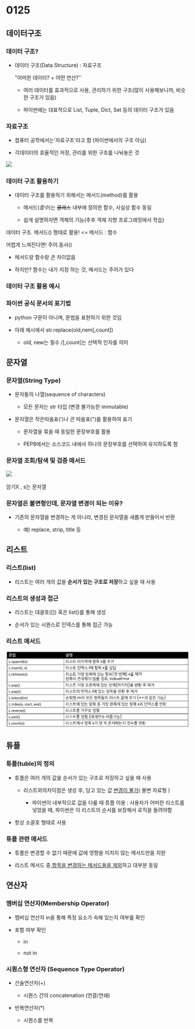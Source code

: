 # 0125

## 데이터구조

### 데이터 구조?

- 데이터 구조(Data Structure) : 자료구조
  
  "어떠한 데이터? + 어떤 연산?''
  
  - 여러 데이터를 효과적으로 사용, 관리하기 위한 구조(많이 사용해보니까, 비슷한 구조가 있음)
  
  - 파이썬에는 대표적으로 List, Tuple, Dict, Set 등의 데이터 구조가 있음

### 자료구조

- 컴퓨터 공학에서는'자료구조'라고 함 (파이썬에서의 구조 아님)

- 각데이터의 효율적인 저장, 관리를 위한 구조를 나눠놓은 것

![](C:\Users\SSAFY\AppData\Roaming\marktext\images\2023-01-25-11-18-41-image.png)



### 데이터 구조 활용하기

- 데이터 구조를 활용하기 위해서는 메서드(method)를 활용
  
  - 메서드(*함수*)는 ~~클래스~~ 내부에 정의한 함수, 사실상 함수 동일
  
  - 쉽게 설명하자면 객체의 기능(추후 객체 지향 프로그래밍에서 학습)

데이터 구조. 메서드() 형태로 활용! <= 메서드 : 함수

어렵게 느껴진다면! 주어.동사()

- 메서드랑 함수랑 큰 차이없음

- 하지만? 함수는 내가 지정 하는 것, 메서드는 주어가 있다

### 데이터 구조 활용 예시





### 파이썬 공식 문서의 표기법

- python 구문이 아니며, 문법을 표현하기 위한 것임

- 아래 예시에서 str.replace(old,nem[,count])
  
  - old, new는 필수 /[,count]는 선택적 인자를 의미

## 문자열

### 문자열(String Type)

- 문자들의 나열(sequence of characters)
  
  - 모든 문자는 str 타입 (변경 불가능한 immutable)

- 문자열은 작은따옴표(')나 큰 따옴표(")를 활용하여 표기
  
  - 문자열을 묶을 때 동일한 문장부호를 활용
  
  - PEP8에서는 소스코드 내에서 하나의 문장부호를 선택하여 유지하도록 함

### 문자열 조회/탐색 및 검증 메서드

![](C:\Users\SSAFY\AppData\Roaming\marktext\images\2023-01-25-11-35-25-image.png)

암기X , s는 문자열

### 문자열은 불면형인데, 문자열 변경이 되는 이유?

- 기존의 문자열을 변경하는 게 아니라, 변경된 문자열을 새롭게 만들어서 반환
  
  - 예) replace, strip, title 등

## 리스트

### 리스트(list)

- 리스트는 여러 개의 값을 **순서가 있는 구조로 저장**하고 싶을 때 사용

### 리스트의 생성과 접근

- 리스트는 대괄호([]) 혹은 list()를 통해 생성

- 순서가 있는 시퀀스로 인덱스를 통해 접근 가능

### 리스트 메서드

![](0125필기_assets/2023-01-25-11-43-44-image.png)

## 튜플

### 튜플(tuble)의 정의

- 튜플은 여러 개의 값을 순서가 있는 구조로 저장하고 싶을 때 사용
  
  - 리스트와의차이점은 생성 후, 담고 있는 값 <u>변경이 불가</u>( 불변 자료형 )
    
    - 파이썬이 내부적으로 값을 다룰 때 튜플 이용 : 사용자가 어떠한 리스트를 넣었을 때, 파이썬은 이 리스트의 순서를 보장해서 로직을 돌려야함

- 항상 소괄호 형태로 사용

### 튜플 관련 메서드

- 튜플은 변경할 수 없기 때문에 값에 영향을 미치지 않는 메서드만을 지원

- 리스트 메서드 중<u> 항목을 변경하는 메서드들을 제외</u>하고 대부분 동일

## 연산자

### 멤버십 연산자(Membership Operator)

- 멤버십 연산자 in을 통해 특정 요소가 속해 있는지 여부를 확인

- 포함 여부 확인
  
  - in
  
  - not in

### 시퀀스형 연산자 (Sequence Type Operator)

- 산술연산자(+)
  
  - 시퀀스 간의 concatenation (연결/연쇄)

- 반복연산자(*)
  
  - 시퀀스를 반복
